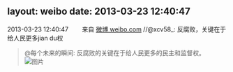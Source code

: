 layout: weibo
date: 2013-03-23 12:40:47
---
2013-03-23 12:40:47  &nbsp;&nbsp;&nbsp;&nbsp;&nbsp;&nbsp; 来自 <a href="http://weibo.com/" rel="nofollow">微博 weibo.com</a>
//@xcv58_: 反腐败，关键在于给人民更多jian du权
>  @每个未来的瞬间: 反腐败的关键在于给人民更多的民主和监督权。 ​​​
>  ![图片](https://ww3.sinaimg.cn/large/a92300c4jw1e2rf49nz7fj.jpg)
